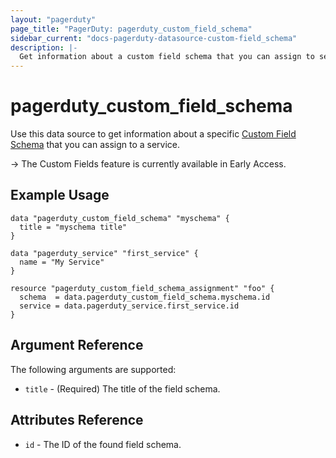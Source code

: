 ```yaml
---
layout: "pagerduty"
page_title: "PagerDuty: pagerduty_custom_field_schema"
sidebar_current: "docs-pagerduty-datasource-custom-field_schema"
description: |-
  Get information about a custom field schema that you can assign to services.
---
```


# pagerduty\_custom\_field\_schema

Use this data source to get information about a specific [Custom Field Schema](https://support.pagerduty.com/docs/custom-fields#schemas) that you can assign to a service.

-> The Custom Fields feature is currently available in Early Access.

## Example Usage

```hcl
data "pagerduty_custom_field_schema" "myschema" {
  title = "myschema title"
}

data "pagerduty_service" "first_service" {
  name = "My Service"
}

resource "pagerduty_custom_field_schema_assignment" "foo" {
  schema  = data.pagerduty_custom_field_schema.myschema.id
  service = data.pagerduty_service.first_service.id
}
```

## Argument Reference

The following arguments are supported:

* `title` - (Required) The title of the field schema.

## Attributes Reference

* `id` - The ID of the found field schema.
